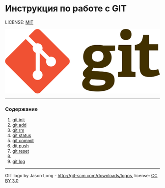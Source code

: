 # Инструкция по работе с GIT

LICENSE: [MIT](./license.md)

![git-logo](./assets/2880px-Git-logo.svg.png)

---

### Содержание

1. [git init](init.md)
2. [git add](./add.md)
3. [git rm](./rm.md)
4. [git status](./status.md)
5. [git commit](commit.md)
6. [dit push](./push.md)
7. [git reset](./reset.md)
8. 
9. [git log](./log.md)






---

GIT logo by Jason Long - http://git-scm.com/downloads/logos, license: [CC BY 3.0](https://creativecommons.org/licenses/by/3.0/)
